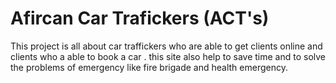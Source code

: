 # Afircan Car Trafickers (ACT's)
This project  is all about car traffickers who are  able to get clients online and clients who a able to book a car .  this site also help  to save time and to solve the problems of emergency like fire brigade and health emergency.
